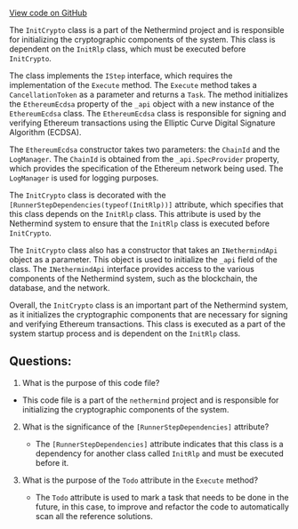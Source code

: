 [View code on GitHub](https://github.com/nethermindeth/nethermind/Nethermind.Init/Steps/InitCrypto.cs)

The `InitCrypto` class is a part of the Nethermind project and is responsible for initializing the cryptographic components of the system. This class is dependent on the `InitRlp` class, which must be executed before `InitCrypto`. 

The class implements the `IStep` interface, which requires the implementation of the `Execute` method. The `Execute` method takes a `CancellationToken` as a parameter and returns a `Task`. The method initializes the `EthereumEcdsa` property of the `_api` object with a new instance of the `EthereumEcdsa` class. The `EthereumEcdsa` class is responsible for signing and verifying Ethereum transactions using the Elliptic Curve Digital Signature Algorithm (ECDSA). 

The `EthereumEcdsa` constructor takes two parameters: the `ChainId` and the `LogManager`. The `ChainId` is obtained from the `_api.SpecProvider` property, which provides the specification of the Ethereum network being used. The `LogManager` is used for logging purposes. 

The `InitCrypto` class is decorated with the `[RunnerStepDependencies(typeof(InitRlp))]` attribute, which specifies that this class depends on the `InitRlp` class. This attribute is used by the Nethermind system to ensure that the `InitRlp` class is executed before `InitCrypto`. 

The `InitCrypto` class also has a constructor that takes an `INethermindApi` object as a parameter. This object is used to initialize the `_api` field of the class. The `INethermindApi` interface provides access to the various components of the Nethermind system, such as the blockchain, the database, and the network. 

Overall, the `InitCrypto` class is an important part of the Nethermind system, as it initializes the cryptographic components that are necessary for signing and verifying Ethereum transactions. This class is executed as a part of the system startup process and is dependent on the `InitRlp` class.
## Questions: 
 1. What is the purpose of this code file?
   - This code file is a part of the `nethermind` project and is responsible for initializing the cryptographic components of the system.

2. What is the significance of the `[RunnerStepDependencies]` attribute?
   - The `[RunnerStepDependencies]` attribute indicates that this class is a dependency for another class called `InitRlp` and must be executed before it.

3. What is the purpose of the `Todo` attribute in the `Execute` method?
   - The `Todo` attribute is used to mark a task that needs to be done in the future, in this case, to improve and refactor the code to automatically scan all the reference solutions.